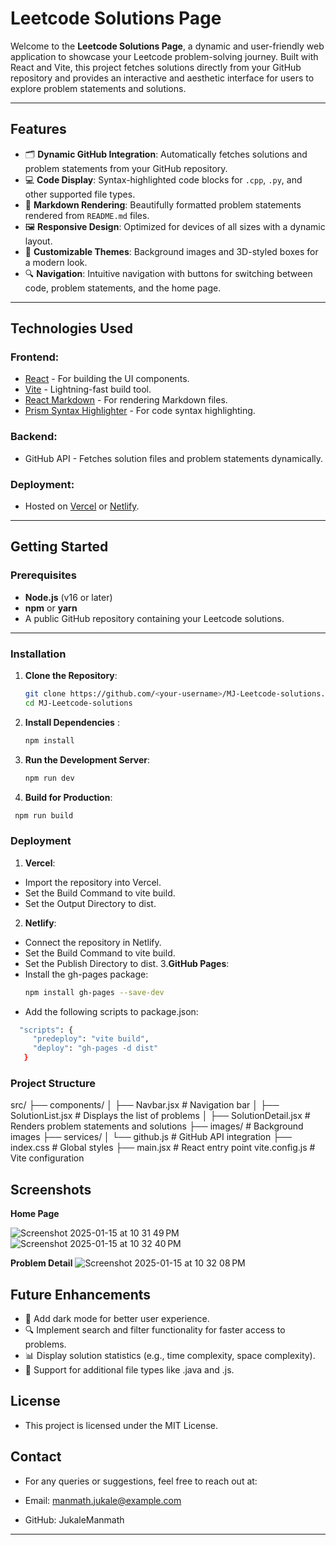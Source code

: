 # **Leetcode Solutions Page**

Welcome to the **Leetcode Solutions Page**, a dynamic and user-friendly web application to showcase your Leetcode problem-solving journey. Built with React and Vite, this project fetches solutions directly from your GitHub repository and provides an interactive and aesthetic interface for users to explore problem statements and solutions.

---

## **Features**

- 🗂️ **Dynamic GitHub Integration**: Automatically fetches solutions and problem statements from your GitHub repository.
- 💻 **Code Display**: Syntax-highlighted code blocks for `.cpp`, `.py`, and other supported file types.
- 📖 **Markdown Rendering**: Beautifully formatted problem statements rendered from `README.md` files.
- 🖼️ **Responsive Design**: Optimized for devices of all sizes with a dynamic layout.
- 🎨 **Customizable Themes**: Background images and 3D-styled boxes for a modern look.
- 🔍 **Navigation**: Intuitive navigation with buttons for switching between code, problem statements, and the home page.

---

## **Technologies Used**

### **Frontend**:
- [React](https://reactjs.org/) - For building the UI components.
- [Vite](https://vitejs.dev/) - Lightning-fast build tool.
- [React Markdown](https://github.com/remarkjs/react-markdown) - For rendering Markdown files.
- [Prism Syntax Highlighter](https://prismjs.com/) - For code syntax highlighting.

### **Backend**:
- GitHub API - Fetches solution files and problem statements dynamically.

### **Deployment**:
- Hosted on [Vercel](https://vercel.com/) or [Netlify](https://netlify.com/).

---

## **Getting Started**

### **Prerequisites**
- **Node.js** (v16 or later)
- **npm** or **yarn**
- A public GitHub repository containing your Leetcode solutions.

---

### **Installation**

1. **Clone the Repository**:
   ```bash
   git clone https://github.com/<your-username>/MJ-Leetcode-solutions.git
   cd MJ-Leetcode-solutions
2. **Install Dependencies** :
    ```bash
    npm install
    
3. **Run the Development Server**:
   ```bash
   npm run dev
4. **Build for Production**:
  ```bash
   npm run build
  ```

### **Deployment**

1. **Vercel**:
  - Import the repository into Vercel.
  - Set the Build Command to vite build.
  - Set the Output Directory to dist.
2. **Netlify**:
  - Connect the repository in Netlify.
  - Set the Build Command to vite build.
  - Set the Publish Directory to dist.
3.**GitHub Pages**:
  - Install the gh-pages package:
    ```bash
    npm install gh-pages --save-dev
    ```
  - Add the following scripts to package.json:
   ```bash
     "scripts": {
        "predeploy": "vite build",
        "deploy": "gh-pages -d dist"
      }
 ```

### **Project Structure**

src/
├── components/
│   ├── Navbar.jsx            # Navigation bar
│   ├── SolutionList.jsx      # Displays the list of problems
│   ├── SolutionDetail.jsx    # Renders problem statements and solutions
├── images/                   # Background images
├── services/
│   └── github.js             # GitHub API integration
├── index.css                 # Global styles
├── main.jsx                  # React entry point
vite.config.js                # Vite configuration


## **Screenshots**

**Home Page**

![Screenshot 2025-01-15 at 10 31 49 PM](https://github.com/user-attachments/assets/4b548861-57bf-49ae-9db8-6543c4a073f7)
![Screenshot 2025-01-15 at 10 32 40 PM](https://github.com/user-attachments/assets/d4b0d87e-bd26-47b6-b809-e9588e5b2dc6) 

**Problem Detail**
 ![Screenshot 2025-01-15 at 10 32 08 PM](https://github.com/user-attachments/assets/010844ee-1344-4a02-b88a-d42e642a2c34)


## **Future Enhancements**

- 🌟 Add dark mode for better user experience.
- 🔍 Implement search and filter functionality for faster access to problems.
- 📊 Display solution statistics (e.g., time complexity, space complexity).
- 🚀 Support for additional file types like .java and .js.



## **License**

- This project is licensed under the MIT License.

## **Contact**

- For any queries or suggestions, feel free to reach out at:

- Email: manmath.jukale@example.com
- GitHub: JukaleManmath

---







